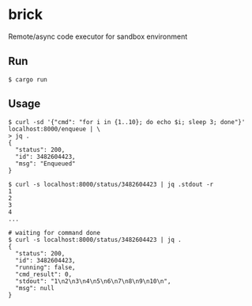 # brick

Remote/async code executor for sandbox environment

## Run

```console
$ cargo run
```

## Usage

```console
$ curl -sd '{"cmd": "for i in {1..10}; do echo $i; sleep 3; done"}' localhost:8000/enqueue | \
> jq .
{
  "status": 200,
  "id": 3482604423,
  "msg": "Enqueued"
}

$ curl -s localhost:8000/status/3482604423 | jq .stdout -r
1
2
3
4
...

# waiting for command done
$ curl -s localhost:8000/status/3482604423 | jq .
{
  "status": 200,
  "id": 3482604423,
  "running": false,
  "cmd_result": 0,
  "stdout": "1\n2\n3\n4\n5\n6\n7\n8\n9\n10\n",
  "msg": null
}
```
